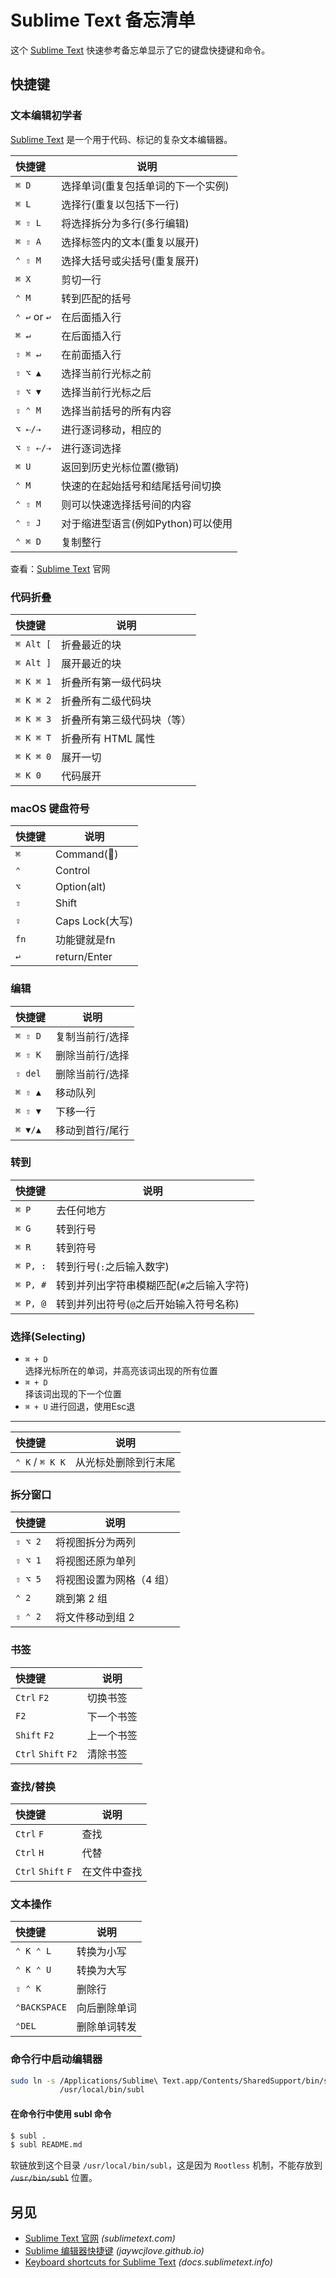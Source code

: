 
<!-- 
Source: https://github.com/jaywcjlove/reference/blob/main/docs/sublime-text.md
Retrieved on: 2025-06-12
-->

Sublime Text 备忘清单
===

这个 [Sublime Text](https://www.sublimetext.com/) 快速参考备忘单显示了它的键盘快捷键和命令。

## 快捷键

### 文本编辑初学者
<!--rehype:wrap-class=row-span-3-->

[Sublime Text](https://www.sublimetext.com/) 是一个用于代码、标记的复杂文本编辑器。

快捷键 | 说明
:- | -
`⌘ D`    | 选择单词(重复包括单词的下一个实例)
`⌘ L`    | 选择行(重复以包括下一行)
`⌘ ⇧ L`  | 将选择拆分为多行(多行编辑)
`⌘ ⇧ A`  | 选择标签内的文本(重复以展开)
`⌃ ⇧ M`  | 选择大括号或尖括号(重复展开)
`⌘ X`    | 剪切一行
`⌃ M`    | 转到匹配的括号
`⌃ ↩︎` or `↩︎`  | 在后面插入行
`⌘ ↵`     | 在后面插入行
`⇧ ⌘ ↵`   | 在前面插入行
`⇧ ⌥ ▲`   | 选择当前行光标之前
`⇧ ⌥ ▼`   | 选择当前行光标之后
`⇧ ⌃ M`   | 选择当前括号的所有内容
`⌥ ⇠/⇢`   | 进行逐词移动，相应的
`⌥ ⇧ ⇠/⇢` | 进行逐词选择
`⌘ U`     | 返回到历史光标位置(撤销)
`⌃ M`     | 快速的在起始括号和结尾括号间切换
`⌃ ⇧ M`   | 则可以快速选择括号间的内容
`⌃ ⇧ J`   | 对于缩进型语言(例如Python)可以使用
`⌃ ⌘ D`   | 复制整行
<!--rehype:className=shortcuts-->

查看：[Sublime Text](https://www.sublimetext.com/) 官网

### 代码折叠

快捷键 | 说明
:- | -
`⌘ Alt [` | 折叠最近的块
`⌘ Alt ]` | 展开最近的块
`⌘ K ⌘ 1` | 折叠所有第一级代码块
`⌘ K ⌘ 2` | 折叠所有二级代码块
`⌘ K ⌘ 3` | 折叠所有第三级代码块（等）
`⌘ K ⌘ T` | 折叠所有 HTML 属性
`⌘ K ⌘ 0` | 展开一切
`⌘ K 0`   | 代码展开
<!--rehype:className=shortcuts-->

### macOS 键盘符号

快捷键 | 说明
:- | -
`⌘`  | Command()  
`⌃`  | Control  
`⌥`  | Option(alt)  
`⇧`  | Shift  
`⇪`  | Caps Lock(大写)
`fn` | 功能键就是fn  
`↩︎`  | return/Enter
<!--rehype:className=shortcuts-->

### 编辑

快捷键 | 说明
:- | -
`⌘ ⇧ D` | 复制当前行/选择
`⌘ ⇧ K` | 删除当前行/选择
`⇧ del` | 删除当前行/选择
`⌘ ⇧ ▲` | 移动队列
`⌘ ⇧ ▼` | 下移一行
`⌘ ▼/▲`| 移动到首行/尾行
<!--rehype:className=shortcuts-->

### 转到

快捷键 | 说明
:- | -
`⌘ P`    | 去任何地方
`⌘ G`    | 转到行号
`⌘ R`    | 转到符号
`⌘ P, :` | 转到行号(`:`之后输入数字)
`⌘ P, #` | 转到并列出字符串模糊匹配(`#`之后输入字符)
`⌘ P, @` | 转到并列出符号(`@`之后开始输入符号名称)
<!--rehype:className=shortcuts-->

### 选择(Selecting)

- `⌘ + D`  
      选择光标所在的单词，并高亮该词出现的所有位置
- `⌘ + D`  
    择该词出现的下一个位置
- `⌘ + U` 进行回退，使用Esc退
<!--rehype:className=style-timeline shortcuts-->

----

快捷键 | 说明
:- | -
`⌃ K` / `⌘ K K` | 从光标处删除到行末尾
<!--rehype:className=shortcuts-->

### 拆分窗口

快捷键 | 说明
:- | -
`⇧ ⌥ 2` | 将视图拆分为两列
`⇧ ⌥ 1` | 将视图还原为单列
`⇧ ⌥ 5` | 将视图设置为网格（4 组）
`⌃ 2`   | 跳到第 2 组
`⇧ ⌃ 2` | 将文件移动到组 2
<!--rehype:className=shortcuts-->

### 书签

快捷键 | 说明
:- | -
`Ctrl` `F2`  | 切换书签
`F2`  | 下一个书签
`Shift` `F2`  | 上一个书签
`Ctrl` `Shift` `F2`  | 清除书签
<!--rehype:className=shortcuts-->

### 查找/替换

快捷键 | 说明
:- | -
`Ctrl` `F`  | 查找
`Ctrl` `H`  | 代替
`Ctrl` `Shift` `F`  | 在文件中查找
<!--rehype:className=shortcuts-->

### 文本操作

快捷键 | 说明
:- | -
`⌃ K ⌃ L`        | 转换为小写
`⌃ K ⌃ U`        | 转换为大写
`⇧ ⌃ K`          | 删除行
`⌃BACKSPACE`     | 向后删除单词
`⌃DEL`           | 删除单词转发
<!--rehype:className=shortcuts-->

### 命令行中启动编辑器
<!--rehype:wrap-class=col-span-2-->

```bash
sudo ln -s /Applications/Sublime\ Text.app/Contents/SharedSupport/bin/subl\
           /usr/local/bin/subl
```
<!--rehype:className=wrap-text -->

#### 在命令行中使用 **subl** 命令

```bash
$ subl .
$ subl README.md
```

软链放到这个目录 `/usr/local/bin/subl`，这是因为 `Rootless` 机制，不能存放到 ~~`/usr/bin/subl`~~ 位置。

另见
----

- [Sublime Text 官网](https://www.sublimetext.com/) _(sublimetext.com)_
- [Sublime 编辑器快捷键](https://jaywcjlove.github.io/handbook/Shortcuts/sublime.html) _(jaywcjlove.github.io)_
- [Keyboard shortcuts for Sublime Text](http://docs.sublimetext.info/en/latest/reference/keyboard_shortcuts_win.html) _(docs.sublimetext.info)_

